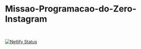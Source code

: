# Missao-Programacao-do-Zero-Instagram
<br>

[![Netlify Status](https://api.netlify.com/api/v1/badges/84207335-06a8-4621-8f22-4d89e5c403ba/deploy-status)](https://app.netlify.com/sites/viniferalbuquerque-projeto-instagram/deploys)
